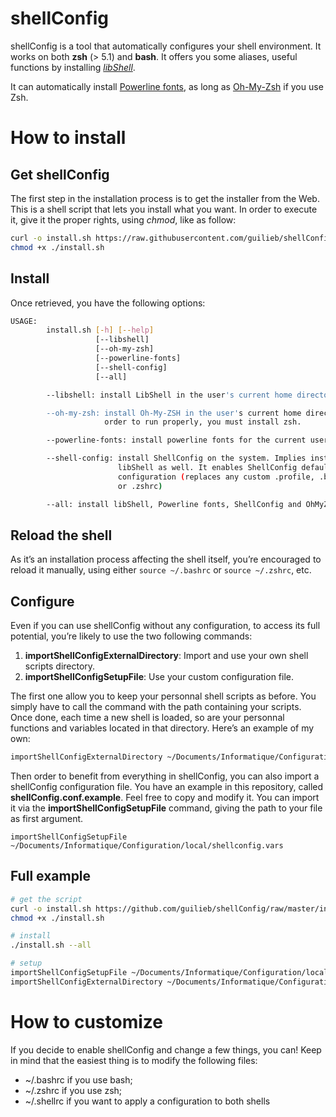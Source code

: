 # shellConfig

shellConfig is a tool that automatically configures your shell environment. It works on both **zsh** (> 5.1) and **bash**. It offers you some aliases, useful functions by installing *[libShell](https://github.com/guilieb/libShell)*.

It can automatically install [Powerline fonts](https://github.com/powerline/fonts), as long as [Oh-My-Zsh](https://ohmyz.sh/) if you use Zsh.

# How to install

## Get shellConfig

The first step in the installation process is to get the installer from the Web. This is a shell script that lets you install what you want. In order to execute it, give it the proper rights, using *chmod*, like as follow:
```bash
curl -o install.sh https://raw.githubusercontent.com/guilieb/shellConfig/master/install.sh
chmod +x ./install.sh
```

## Install

Once retrieved, you have the following options:

```bash
USAGE:
        install.sh [-h] [--help]
                   [--libshell]
                   [--oh-my-zsh]
                   [--powerline-fonts]
                   [--shell-config]
                   [--all]

        --libshell: install LibShell in the user's current home directory

        --oh-my-zsh: install Oh-My-ZSH in the user's current home directory. In
                     order to run properly, you must install zsh.

        --powerline-fonts: install powerline fonts for the current user

        --shell-config: install ShellConfig on the system. Implies installing
                        libShell as well. It enables ShellConfig default 
                        configuration (replaces any custom .profile, .bashrc 
                        or .zshrc)

        --all: install libShell, Powerline fonts, ShellConfig and OhMyZsh.
```

## Reload the shell

As it’s an installation process affecting the shell itself, you’re encouraged to reload it manually, using either `source ~/.bashrc` or `source ~/.zshrc`, etc.

## Configure

Even if you can use shellConfig without any configuration, to access its full potential, you’re likely to use the two following commands:
1. **importShellConfigExternalDirectory**: Import and use your own shell scripts directory.
2. **importShellConfigSetupFile**: Use your custom configuration file.

The first one allow you to keep your personnal shell scripts as before. You simply have to call the command with the path containing your scripts. Once done, each time a new shell is loaded, so are your personnal functions and variables located in that directory. Here’s an example of my own:
```bash
importShellConfigExternalDirectory ~/Documents/Informatique/Configuration/Scripts\ externes
```

Then order to benefit from everything in shellConfig, you can also import a shellConfig configuration file. You have an example in this repository, called **shellConfig.conf.example**. Feel free to copy and modify it. You can import it via the **importShellConfigSetupFile** command, giving the path to your file as first argument.
```
importShellConfigSetupFile ~/Documents/Informatique/Configuration/local/shellconfig.vars
```

## Full example

```bash
# get the script
curl -o install.sh https://github.com/guilieb/shellConfig/raw/master/install.sh
chmod +x ./install.sh

# install
./install.sh --all

# setup
importShellConfigSetupFile ~/Documents/Informatique/Configuration/local/shellconfig.vars
importShellConfigExternalDirectory ~/Documents/Informatique/Configuration/Scripts\ externes
```

# How to customize

If you decide to enable shellConfig and change a few things, you can! Keep in mind that the easiest thing is to modify the following files: 
* ~/.bashrc if you use bash;
* ~/.zshrc if you use zsh;
* ~/.shellrc if you want to apply a configuration to both shells
